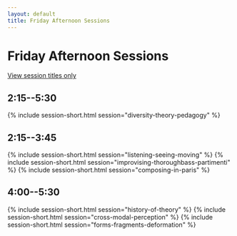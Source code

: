 ```yaml
---
layout: default
title: Friday Afternoon Sessions
---
```


# Friday Afternoon Sessions

[View session titles only](index-short)

## 2:15--5:30

{% include session-short.html session="diversity-theory-pedagogy" %}

## 2:15--3:45

{% include session-short.html session="listening-seeing-moving" %}
{% include session-short.html session="improvising-thoroughbass-partimenti" %}
{% include session-short.html session="composing-in-paris" %}

## 4:00--5:30

{% include session-short.html session="history-of-theory" %}
{% include session-short.html session="cross-modal-perception" %}
{% include session-short.html session="forms-fragments-deformation" %}
